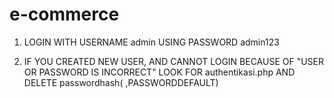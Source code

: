 # e-commerce

1. LOGIN WITH USERNAME admin
   USING PASSWORD admin123

2. IF YOU CREATED NEW USER, AND CANNOT LOGIN BECAUSE OF "USER OR PASSWORD IS INCORRECT"
LOOK FOR authentikasi.php AND DELETE passwordhash( ,PASSWORDDEFAULT)
